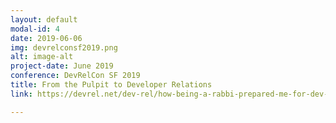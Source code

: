 ```yaml
---
layout: default
modal-id: 4
date: 2019-06-06
img: devrelconsf2019.png
alt: image-alt
project-date: June 2019
conference: DevRelCon SF 2019
title: From the Pulpit to Developer Relations
link: https://devrel.net/dev-rel/how-being-a-rabbi-prepared-me-for-dev-rel

---
```

